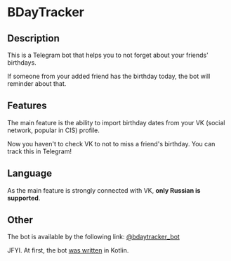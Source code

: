 # BDayTracker

## Description

This is a Telegram bot that helps you to not forget about your friends' birthdays. 

If someone from your added friend has the birthday today, the bot will reminder about that.

## Features

The main feature is the ability to import birthday dates from your VK (social network, popular in CIS) profile. 

Now you haven't to check VK to not to miss a friend's birthday. You can track this in Telegram!

## Language

As the main feature is strongly connected with VK, **only Russian is supported**.

## Other

The bot is available by the following link: [@bdaytracker_bot](https://t.me/bdaytracker_bot)

JFYI. At first, the bot [was written](https://github.com/LoDThe/BDayTracker_Kotlin) in Kotlin.